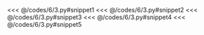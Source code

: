 <<< @/codes/6/3.py#snippet1
<<< @/codes/6/3.py#snippet2
<<< @/codes/6/3.py#snippet3
<<< @/codes/6/3.py#snippet4
<<< @/codes/6/3.py#snippet5
